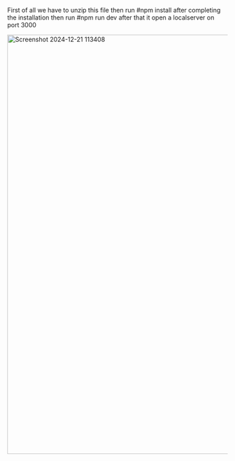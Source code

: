 First of all we have to unzip this file then run 
#npm install 
after completing the installation then run 
#npm run dev 
after that it open a localserver on port 3000

<img width="959" alt="Screenshot 2024-12-21 113408" src="https://github.com/user-attachments/assets/75aa1273-69b3-4a47-b9c5-1e54e481ea13" />
